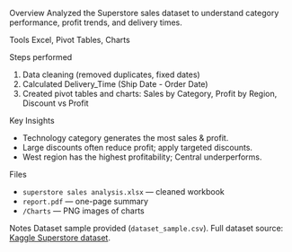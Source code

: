 Overview
Analyzed the Superstore sales dataset to understand category performance, profit trends, and delivery times.

Tools
Excel, Pivot Tables, Charts

Steps performed
1. Data cleaning (removed duplicates, fixed dates)
2. Calculated Delivery_Time (Ship Date - Order Date)
3. Created pivot tables and charts: Sales by Category, Profit by Region, Discount vs Profit

Key Insights
- Technology category generates the most sales & profit.
- Large discounts often reduce profit; apply targeted discounts.
- West region has the highest profitability; Central underperforms.

Files
- `superstore sales analysis.xlsx` — cleaned workbook
- `report.pdf` — one-page summary
- `/Charts` — PNG images of charts

Notes
Dataset sample provided (`dataset_sample.csv`). Full dataset source: [Kaggle Superstore dataset]([https://www.kaggle.com/datasets/vivek468/superstore-dataset-final).
